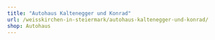 ```yaml
---
title: "Autohaus Kaltenegger und Konrad"
url: /weisskirchen-in-steiermark/autohaus-kaltenegger-und-konrad/
shop: Autohaus
---
```

